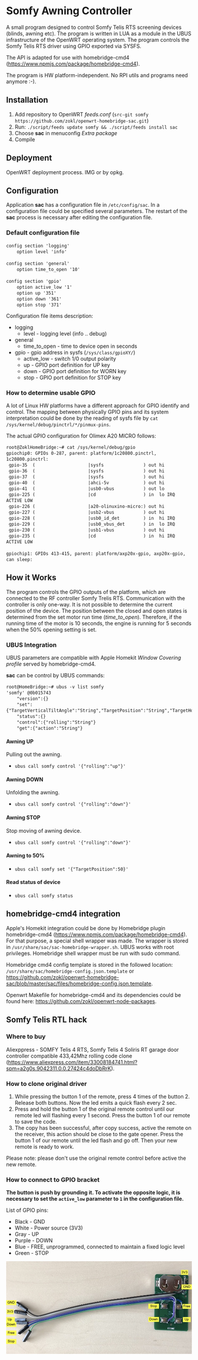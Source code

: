 # Somfy Awning Controller

A small program designed to control Somfy Telis RTS screening devices (blinds, awning etc). The program is written in LUA as a module in the UBUS infrastructure of the OpenWRT operating system. The program controls the Somfy Telis RTS driver using GPIO exported via SYSFS.

The API is adapted for use with homebridge-cmd4 (https://www.npmjs.com/package/homebridge-cmd4).

The program is HW platform-independent. No RPI utils and programs need anymore :-).

## Installation

1. Add repository to OpenWRT *feeds.conf* (`src-git somfy https://github.com/zokl/openwrt-homebridge-sac.git`)
2. Run: `./script/feeds update somfy && ./script/feeds install sac`
2. Choose **sac** in menuconfig *Extra package*
3. Compile

## Deployment

OpenWRT deployment process. IMG or by opkg.

## Configuration

Application **sac** has a configuration file in `/etc/config/sac`. In a configuration file could be specified several parameters. The restart of the **sac** process is necessary after editing the configuration file. 

### Default configuration file
```
config section 'logging'
    option level 'info'

config section 'general'
    option time_to_open '10'

config section 'gpio'
    option active_low '1'
    option up '351'
    option down '361'
    option stop '371'
```
Configuration file items description:
* logging
  * level - logging level (info .. debug)
* general
  * time_to_open - time to device open in seconds
* gpio - gpio address in sysfs (`/sys/class/gpioXY/`)
  * active_low - switch 1/0 output polarity
  * up - GPIO port definition for UP key 
  * down - GPIO port definition for WORN key
  * stop - GPIO port definition for STOP key
  
### How to determine usable GPIO

A lot of Linux HW platforms have a different approach for GPIO identify and control. The mapping between physically GPIO pins and its system interpretation could be done by the reading of sysfs file by `cat /sys/kernel/debug/pinctrl/*/pinmux-pins`.


The actual GPIO configuration for Olimex A20 MICRO follows:
```
root@ZoklHomeBridge:~# cat /sys/kernel/debug/gpio
gpiochip0: GPIOs 0-287, parent: platform/1c20800.pinctrl, 1c20800.pinctrl:
 gpio-35  (                    |sysfs               ) out hi
 gpio-36  (                    |sysfs               ) out hi
 gpio-37  (                    |sysfs               ) out hi
 gpio-40  (                    |ahci-5v             ) out hi
 gpio-41  (                    |usb0-vbus           ) out lo
 gpio-225 (                    |cd                  ) in  lo IRQ ACTIVE LOW
 gpio-226 (                    |a20-olinuxino-micro:) out hi
 gpio-227 (                    |usb2-vbus           ) out hi
 gpio-228 (                    |usb0_id_det         ) in  hi IRQ
 gpio-229 (                    |usb0_vbus_det       ) in  lo IRQ
 gpio-230 (                    |usb1-vbus           ) out hi
 gpio-235 (                    |cd                  ) in  hi IRQ ACTIVE LOW

gpiochip1: GPIOs 413-415, parent: platform/axp20x-gpio, axp20x-gpio, can sleep:
```


## How it Works

The program controls the GPIO outputs of the platform, which are connected to the RF controller Somfy Trelis RTS. Communication with the controller is only one-way. It is not possible to determine the current position of the device. The position between the closed and open states is determined from the set motor run time (*time_to_open*). Therefore, if the running time of the motor is 10 seconds, the engine is running for 5 seconds when the 50% opening setting is set.

### UBUS Integration

UBUS parameters are compatible with Apple Homekit *Window Covering profile* served by homebridge-cmd4.

**sac** can be control by UBUS commands:
```
root@HomeBridge:~# ubus -v list somfy
'somfy' @0b015743
	"version":{}
	"set":{"TargetVerticalTiltAngle":"String","TargetPosition":"String","TargetHorizontalTiltAngle":"String"}
	"status":{}
	"control":{"rolling":"String"}
	"get":{"action":"String"}
 ```
 
#### Awning UP
Pulling out the awning.

* `ubus call somfy control '{"rolling":"up"}'`
 
#### Awning DOWN
Unfolding the awning.

* `ubus call somfy control '{"rolling":"down"}'`

#### Awning STOP
Stop moving of awning device.

* `ubus call somfy control '{"rolling":"down"}'`

#### Awning to 50%
* `ubus call somfy set '{"TargetPosition":50}'`

#### Read status of device
* `ubus call somfy status`


## homebridge-cmd4 integration

Apple's Homekit integration could be done by Homebridge plugin homebridge-cmd4 (https://www.npmjs.com/package/homebridge-cmd4). For that purpose, a special shell wrapper was made. The wrapper is stored in `/usr/share/sac/sac-homebridge-wrapper.sh`. UBUS works with root privileges. Homebridge shell wrapper must be run with sudo command. 

Homebridge cmd4 config template is stored in the followed location: `/usr/share/sac/homebridge-config.json.template` or https://github.com/zokl/openwrt-homebridge-sac/blob/master/sac/files/homebridge-config.json.template.

Openwrt Makefile for homebridge-cmd4 and its dependencies could be found here: https://github.com/zokl/openwrt-node-packages.

## Somfy Telis RTL hack

### Where to buy

Aliexppress - SOMFY Telis 4 RTS, Somfy Telis 4 Soliris RT garage door controller compatible 433,42Mhz rolling code clone (https://www.aliexpress.com/item/33008184741.html?spm=a2g0s.9042311.0.0.27424c4doDbRrK).

### How to clone original driver
1. While pressing the button 1 of the remote, press 4 times of the button 2. Release both buttons. Now the led emits a quick flash every 2 sec.
2. Press and hold the button 1 of the original remote control until our remote led will flashing every 1 second. Press the button 1 of our remote to save the code.
3. The copy has been successful, after copy success, active the remote on the receiver, this action should be close to the gate opener. Press the button 1 of our remote until the led flash and go off. Then your new remote is ready to work.

Please note: please don't use the original remote control before active the new remote.

### How to connect to GPIO bracket

**The button is push by grounding it. To activate the opposite logic, it is necessary to set the `active_low` parameter to `1` in the configuration file.**

List of GPIO pins:

* Black - GND
* White - Power source (3V3)
* Gray - UP
* Purple - DOWN
* Blue - FREE, unprogrammed, connected to maintain a fixed logic level
* Green - STOP

![Somfy Telis RTS4 interconnection](https://github.com/zokl/openwrt-homebridge-sac/blob/master/Somfy_Telis_RTS4.jpeg)
